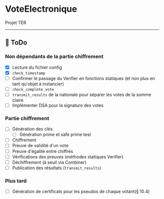 # VoteElectronique

Projet TER

***

## 🔴 ToDo

### Non dépendants de la partie chiffrement

- [x] Lecture du fichier config
- [x] `check_timestamp`
- [ ] Confirmer le passage du Verifier en fonctions statiques (et non plus en tant qu'objet à instancier)
- [ ] `check_complete_vote`
- [ ] `transmit_results` de la nationale pour séparer les votes de la somme claire
- [ ] Implémenter DSA pour la signature des votes 

### Partie chiffrement

- [ ] Génération des clés
  - [ ] Génération prime et safe prime test
- [ ] Chiffrement
- [ ] Preuve de validité d'un vote
- [ ] Preuve d'égalité entre chiffrés
- [ ] Vérifications des preuves (méthodes statiques Verifier)
- [ ] Déchiffrement (à seuil via Combiner)
- [ ] Publication des résultats (`transmit_results`)

### Plus tard

- [ ] Génération de certificats pour les pseudos de chaque votant(§ 10.4)

